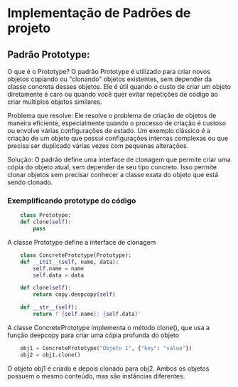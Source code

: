 # Implementação de Padrões de projeto

## Padrão Prototype:
O que é o Prototype? O padrão Prototype é utilizado para criar novos objetos copiando ou "clonando" objetos existentes, sem depender da classe concreta desses objetos. Ele é útil quando o custo de criar um objeto diretamente é caro ou quando você quer evitar repetições de código ao criar múltiplos objetos similares.

Problema que resolve: Ele resolve o problema de criação de objetos de maneira eficiente, especialmente quando o processo de criação é custoso ou envolve várias configurações de estado. Um exemplo clássico é a criação de um objeto que possui configurações internas complexas ou que precisa ser duplicado várias vezes com pequenas alterações.

Solução: O padrão define uma interface de clonagem que permite criar uma cópia do objeto atual, sem depender de seu tipo concreto. Isso permite clonar objetos sem precisar conhecer a classe exata do objeto que está sendo clonado.

### Exemplificando prototype do código
```python
    class Prototype:
    def clone(self):
        pass
```
A classe Prototype define a interface de clonagem

```python
    class ConcretePrototype(Prototype):
    def __init__(self, name, data):
        self.name = name
        self.data = data

    def clone(self):
        return copy.deepcopy(self)

    def __str__(self):
        return f'{self.name}: {self.data}'
```
A classe ConcretePrototype implementa o método clone(), que usa a função deepcopy para criar uma cópia profunda do objeto

```python
    obj1 = ConcretePrototype("Objeto 1", {"key": "value"})
    obj2 = obj1.clone()
```
O objeto obj1 é criado e depois clonado para obj2. Ambos os objetos possuem o mesmo conteúdo, mas são instâncias diferentes.


